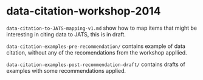 data-citation-workshop-2014
===========================

`data-citation-to-JATS-mapping-v1.md` show how to map items that might be interesting in citing data to JATS, this is in draft.

`data-citation-examples-pre-recommendation/` contains example of data citation, without any of the recomendations from the workshop appllied.

`data-citation-examples-post-recommendation-draft/` contains drafts of examples with some recommendations applied. 

